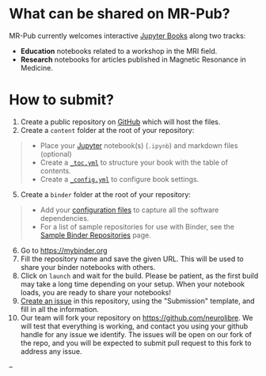 # What can be shared on MR-Pub?

MR-Pub currently welcomes interactive [Jupyter Books](https://jupyterbook.org/intro.html) along two tracks:
 - **Education** notebooks related to a workshop in the MRI field.
 - **Research** notebooks for articles published in Magnetic Resonance in Medicine.

# How to submit?

1. Create a public repository on [GitHub](https://github.com/) which will host the files.
2. Create a `content` folder at the root of your repository:
> * Place your [Jupyter](https://jupyter.org/) notebook(s) (`.ipynb`) and markdown files (optional)
> * Create a [`_toc.yml`](https://jupyterbook.org/customize/toc.html) to structure your book with the table of contents.
> * Create a [`_config.yml`](https://jupyterbook.org/customize/config.html) to configure book settings.
5. Create a `binder` folder at the root of your repository:
> * Add your [configuration files](https://mybinder.readthedocs.io/en/latest/using/config_files.html) to capture all the software dependencies.
> * For a list of sample repositories for use with Binder, see the [Sample Binder Repositories](https://mybinder.readthedocs.io/en/latest/examples/sample_repos.html) page.
6. Go to https://mybinder.org
7. Fill the repository name and save the given URL. This will be used to share your binder notebooks with others.
8. Click on `launch` and wait for the build. Please be patient, as the first build may take a long time depending on your setup. When your notebook loads, you are ready to share your notebooks!
9. [Create an issue](https://github.com/neurolibre/submit/issues/new?assignees=pbellec&labels=&template=submission.md&title=%5BSUBMISSION%5D) in this repository, using the "Submission" template, and fill in all the information. 
10. Our team will fork your repository on https://github.com/neurolibre. We will test that everything is working, and contact you using your github handle for any issue we identify. The issues will be open on our fork of the repo, and you will be expected to submit pull request to this fork to address any issue.

–

